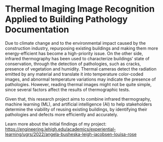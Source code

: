 # Thermal Imaging Image Recognition Applied to Building Pathology Documentation

Due to climate change and to the environmental impact caused by the construction industry, repurposing existing buildings and making them more energy-efficient has become a high-priority issue. On the other side, infrared thermography has been used to characterize buildings’ state of conservation, through the detection of pathologies, such as cracks, presence of vegetation and humidity. Thermal cameras detect the radiation emitted by any material and translate it into temperature color-coded images, and abnormal temperature variations may indicate the presence of pathologies. However, reading thermal images might not be quite simple, since several factors affect the results of thermographic tests.

Given that, this research project aims to combine infrared thermography, machine learning (ML), and artificial intelligence (AI) to help stakeholders determine the viability of reusing existing buildings, by identifying their pathologies and defects more efficiently and accurately. 

Learn more about the initial findings of my project: https://engineering.lehigh.edu/academics/experiential-learning/ugrs/2022/angela-busheska-leigh-jacobsen-louisa-rose

